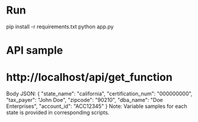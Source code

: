 # Run 
pip install -r requirements.txt
python app.py

# API sample 
  # http://localhost/api/get_function
  Body JSON:
  {
    "state_name": "california",
    "certification_num": "000000000",
    "tax_payer": "John Doe",
    "zipcode": "90210",
    "dba_name": "Doe Enterprises",
    "account_id": "ACC12345"
}
Note: Variable samples for each state is provided in corresponding scripts.
